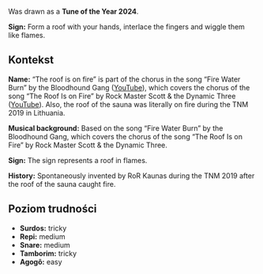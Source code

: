 Was drawn as a **Tune of the Year 2024**.

**Sign:** Form a roof with your hands, interlace the fingers and wiggle them
like flames.

## Kontekst

**Name:** “The roof is on fire” is part of the chorus in the song “Fire Water
Burn” by the Bloodhound Gang
([YouTube](https://www.youtube.com/watch?v=Adgx9wt63NY)), which covers the
chorus of the song “The Roof Is on Fire” by Rock Master Scott & the Dynamic
Three ([YouTube](https://youtu.be/-Vv_LwwwpmU?t=263)). Also, the roof of the
sauna was literally on fire during the TNM 2019 in Lithuania.

**Musical background:** Based on the song “Fire Water Burn” by the Bloodhound
Gang, which covers the chorus of the song “The Roof Is on Fire” by Rock Master
Scott & the Dynamic Three.

**Sign:** The sign represents a roof in flames.

**History:** Spontaneously invented by RoR Kaunas during the TNM 2019 after the
roof of the sauna caught fire.

## Poziom trudności

* **Surdos:** tricky
* **Repi:** medium
* **Snare:** medium
* **Tamborim:** tricky
* **Agogô:** easy
